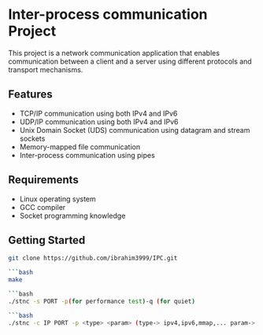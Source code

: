 # Inter-process communication Project

This project is a network communication application that enables communication between a client and a server using different protocols and transport mechanisms.

## Features

- TCP/IP communication using both IPv4 and IPv6
- UDP/IP communication using both IPv4 and IPv6
- Unix Domain Socket (UDS) communication using datagram and stream sockets
- Memory-mapped file communication
- Inter-process communication using pipes

## Requirements

- Linux operating system
- GCC compiler
- Socket programming knowledge

## Getting Started

   ```bash
   git clone https://github.com/ibrahim3999/IPC.git
   
   ```bash
   make
   
   ```bash
   ./stnc -s PORT -p(for performance test)-q (for quiet)
  
   ```bash
   ./stnc -c IP PORT -p <type> <param> (type-> ipv4,ipv6,mmap,... param-> udp,tcpor dgram/stream or file name)
   
   
   
   
